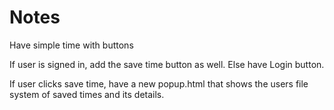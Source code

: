 # Notes 

Have simple time with buttons

If user is signed in, add the save time button as well.
Else have Login button.


If user clicks save time, have a new popup.html that shows the users file system of saved times and its details.
